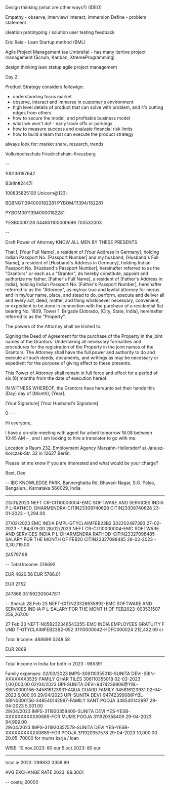 Design thinking  (what are other ways?)
(IDEO)

Empathy - observe, interview/ interact, immersion
Define - problem statement

ideation
prototyping / solution
user testing
feedback


Eric Reis - Lean Startup method (BML)

Agile Project Management (as Umbrella) - has many itertive project management (Scrum, Kanban, XtremeProgramming)


design thinking
lean statup
agile project management



Day 2: 

Product Strategy considers followign:

-  understanding focus market
-  observe, interact and immerse in customer's environment
-  high level details of product that can solve with problem, and it's cutting edges from others
-  how to secure the model, and profitable business model
-  what we won't do! - early trade offs or parkings
-  how to measure success and evaluate financial risk limits
-  how to build a team that can execute the product strategy

always look for:
market share, research, trends 


Volkshochschule Friedrichshain-Kreuzberg

--

100136197642

B3rl!n#2447i


100835825100
Unicorn@123i




BGBNG11394000182281
PYBOM/11394/182281 

PYBOM00113940000182281

YESB0000128
044851100000689
700532003


--


Draft Power of Attorney
KNOW ALL MEN BY THESE PRESENTS

That I, [Your Full Name], a resident of [Your Address in Germany], holding Indian Passport No. [Passport Number] and my husband, [Husband's Full Name], a resident of [Husband's Address in Germany], holding Indian Passport No. [Husband's Passport Number], hereinafter referred to as the "Grantors" or each as a "Grantor", do hereby constitute, appoint and authorize my father, [Father's Full Name], a resident of [Father's Address in India], holding Indian Passport No. [Father's Passport Number], hereinafter referred to as the "Attorney", as my/our true and lawful attorney for me/us and in my/our name, place, and stead to do, perform, execute and deliver all and every act, deed, matter, and thing whatsoever necessary, convenient, or expedient to be done in connection with the purchase of a residential flat bearing No. 1809, Tower 1, Brigade Eldorado, [City, State, India], hereinafter referred to as the "Property".

The powers of the Attorney shall be limited to:

Signing the Deed of Agreement for the purchase of the Property in the joint names of the Grantors.
Undertaking all necessary formalities and procedures for the registration of the Property in the joint names of the Grantors.
The Attorney shall have the full power and authority to do and execute all such deeds, documents, and writings as may be necessary or expedient for the purpose of giving effect to these presents.

This Power of Attorney shall remain in full force and effect for a period of six (6) months from the date of execution hereof.

IN WITNESS WHEREOF, the Grantors have hereunto set their hands this [Day] day of [Month], [Year].

[Your Signature]
[Your Husband's Signature]


0----

Hi everyone,

I have a on-site meeting with agent for arbeit tomorrow 16.08 between 10:45 AM - ,  and I am looking to hire a translator to go with me. 

Location is Raum 232, Employment Agency Marzahn-Hellersdorf at Janusz-Korczak-Str. 32 in 12627 Berlin.

Please let me know if you are interested and what would be your charge?

Best, Dee

--
IBC KNOWLEDGE PARK, Bannerghatta Rd, Bhavani Nagar, S.G. Palya, Bengaluru, Karnataka 560029, India

---

23/01/2023	NEFT CR-CITI0000004-EMC SOFTWARE AND SERVICES INDIA P L-RATHOD, DHARMENDRA-CITIN23308740628	CITIN23308740628	23-01-2023	-	1,294.00	

27/02/2023	EMC INDIA EMPL-GTYCLAIMFEB23B2	302202487393	27-02-2023	-	1,84,679.00	
28/02/2023	NEFT CR-CITI0000004-EMC SOFTWARE AND SERVICES INDIA P L-DHARMENDRA RATHOD-CITIN23327098485 SALARY FOR THE MONTH OF FEB20	CITIN23327098485	28-02-2023	-	3,30,719.00 

245797.98



--
Total Income:  516692

EUR 4820.56
EUR 5786.01

EUR 2752

247866.051592305047811

--
Sheral:
28 Feb 23
NEFT-CITIN23326635892-EMC SOFTWARE AND SERVICES IND IA P L-SALARY FOR THE MONT H OF FEB2023-003531507
256,267.00

27 Feb 23
NEFT-N058232346543255-EMC INDIA EMPLOYEES GRATUITY F
UND T-GTYCLAIMFEB23B2-052
31110000042-HDFC000024
212,432.00 cr

Total Income: 468699
5248.58

EUR 2869

---------

Total Income in India for both in 2023 : 985391


Family expenses:
02/03/2023	IMPS-306110355018-SUNITA DEVI-SBIN-XXXXXXX3535-FAMILY GHAR TILES	306110355018	02-03-2023	1,00,000.00
02/04/2023	UPI-SUNITA DEVI-9474239908@YBL-SBIN0000156-345816123931-AQUA GUARD FAMILY	345816123931	02-04-2023	6,000.00
29/04/2023	UPI-SUNITA DEVI-9474239908@YBL-SBIN0000156-348540142997-FAMILY SANT POOJA	348540142997	29-04-2023	5,001.00	
29/04/2023	IMPS-311920358409-SUNITA DEVI YES-YESB-XXXXXXXXXXX0689-FOR MUMS POOJA	311920358409	29-04-2023	94,999.00	
29/04/2023	IMPS-311920357578-SUNITA DEVI YES-YESB-XXXXXXXXXXX0689-FOR POOJA	311920357578	29-04-2023	10,000.00	
20.05: 70000 for mums karja / loan


WISE:
10.nov.2023: 80 eur
5.oct.2023: 80 eur

--- 
total in 2023: 299932
3358.69


AVG EXCHANGE RATE 2023: 89.3001


--
costs;
20000
